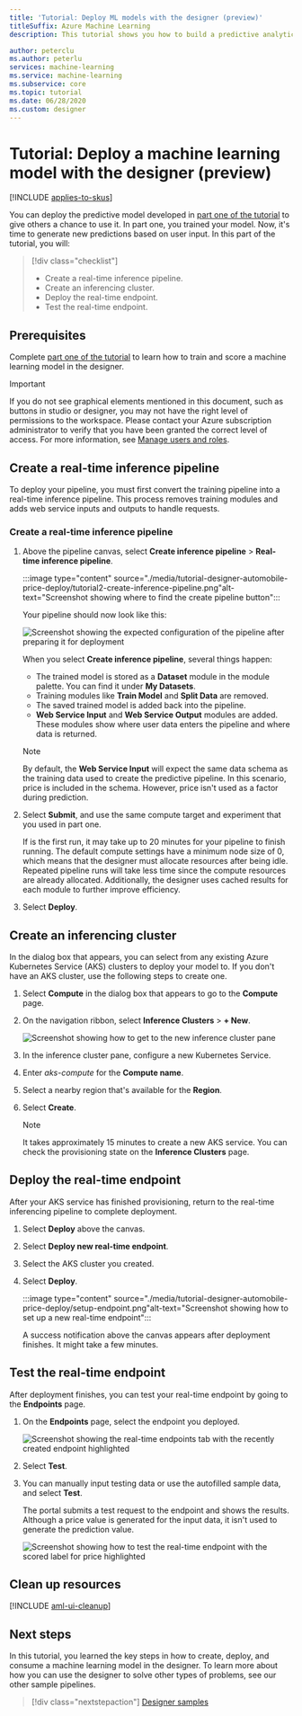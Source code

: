 ```yaml
---
title: 'Tutorial: Deploy ML models with the designer (preview)'
titleSuffix: Azure Machine Learning
description: This tutorial shows you how to build a predictive analytics solution in Azure Machine Learning designer (preview). Train, score, and deploy a machine learning model by using drag-and-drop modules.

author: peterclu
ms.author: peterlu
services: machine-learning
ms.service: machine-learning
ms.subservice: core
ms.topic: tutorial
ms.date: 06/28/2020
ms.custom: designer
---
```


# Tutorial: Deploy a machine learning model with the designer (preview)
[!INCLUDE [applies-to-skus](../../includes/aml-applies-to-enterprise-sku.md)]

You can deploy the predictive model developed in [part one of the tutorial](tutorial-designer-automobile-price-train-score.md) to give others a chance to use it. In part one, you trained your model. Now, it's time to generate new predictions based on user input. In this part of the tutorial, you will:

> [!div class="checklist"]
> * Create a real-time inference pipeline.
> * Create an inferencing cluster.
> * Deploy the real-time endpoint.
> * Test the real-time endpoint.

## Prerequisites

Complete [part one of the tutorial](tutorial-designer-automobile-price-train-score.md) to learn how to train and score a machine learning model in the designer.

> [!IMPORTANT]
> If you do not see graphical elements mentioned in this document, such as buttons in studio or designer, you may not have the right level of permissions to the workspace. Please contact your Azure subscription administrator to verify that you have been granted the correct level of access. For more information, see [Manage users and roles](how-to-assign-roles.md).
## Create a real-time inference pipeline

To deploy your pipeline, you must first convert the training pipeline into a real-time inference pipeline. This process removes training modules and adds web service inputs and outputs to handle requests.

### Create a real-time inference pipeline

1. Above the pipeline canvas, select **Create inference pipeline** > **Real-time inference pipeline**.

    :::image type="content" source="./media/tutorial-designer-automobile-price-deploy/tutorial2-create-inference-pipeline.png"alt-text="Screenshot showing where to find the create pipeline button":::

    Your pipeline should now look like this: 

   ![Screenshot showing the expected configuration of the pipeline after preparing it for deployment](./media/tutorial-designer-automobile-price-deploy/real-time-inference-pipeline.png)

    When you select **Create inference pipeline**, several things happen:
    
    * The trained model is stored as a **Dataset** module in the module palette. You can find it under **My Datasets**.
    * Training modules like **Train Model** and **Split Data** are removed.
    * The saved trained model is added back into the pipeline.
    * **Web Service Input** and **Web Service Output** modules are added. These modules show where user data enters the pipeline and where data is returned.

    > [!NOTE]
    > By default, the **Web Service Input** will expect the same data schema as the training data used to create the predictive pipeline. In this scenario, price is included in the schema. However, price isn't used as a factor during prediction.
    >

1. Select **Submit**, and use the same compute target and experiment that you used in part one.

    If is the first run, it may take up to 20 minutes for your pipeline to finish running. The default compute settings have a minimum node size of 0, which means that the designer must allocate resources after being idle. Repeated pipeline runs will take less time since the compute resources are already allocated. Additionally, the designer uses cached results for each module to further improve efficiency.

1. Select **Deploy**.

## Create an inferencing cluster

In the dialog box that appears, you can select from any existing Azure Kubernetes Service (AKS) clusters to deploy your model to. If you don't have an AKS cluster, use the following steps to create one.

1. Select **Compute** in the dialog box that appears to go to the **Compute** page.

1. On the navigation ribbon, select **Inference Clusters** > **+ New**.

    ![Screenshot showing how to get to the new inference cluster pane](./media/tutorial-designer-automobile-price-deploy/new-inference-cluster.png)
   
1. In the inference cluster pane, configure a new Kubernetes Service.

1. Enter *aks-compute* for the **Compute name**.
    
1. Select a nearby region that's available for the **Region**.

1. Select **Create**.

    > [!NOTE]
    > It takes approximately 15 minutes to create a new AKS service. You can check the provisioning state on the **Inference Clusters** page.
    >

## Deploy the real-time endpoint

After your AKS service has finished provisioning, return to the real-time inferencing pipeline to complete deployment.

1. Select **Deploy** above the canvas.

1. Select **Deploy new real-time endpoint**. 

1. Select the AKS cluster you created.

1. Select **Deploy**.
    
    :::image type="content" source="./media/tutorial-designer-automobile-price-deploy/setup-endpoint.png"alt-text="Screenshot showing how to set up a new real-time endpoint":::

    A success notification above the canvas appears after deployment finishes. It might take a few minutes.

## Test the real-time endpoint

After deployment finishes, you can test your real-time endpoint by going to the **Endpoints** page.

1. On the **Endpoints** page, select the endpoint you deployed.

    ![Screenshot showing the real-time endpoints tab with the recently created endpoint highlighted](./media/tutorial-designer-automobile-price-deploy/endpoints.png)

1. Select **Test**.

1. You can manually input testing data or use the autofilled sample data, and select **Test**.

    The portal submits a test request to the endpoint and shows the results. Although a price value is generated for the input data, it isn't used to generate the prediction value.

    ![Screenshot showing how to test the real-time endpoint with the scored label for price highlighted](./media/tutorial-designer-automobile-price-deploy/test-endpoint.png)

## Clean up resources

[!INCLUDE [aml-ui-cleanup](../../includes/aml-ui-cleanup.md)]

## Next steps

In this tutorial, you learned the key steps in how to create, deploy, and consume a machine learning model in the designer. To learn more about how you can use the designer to solve other types of problems, see our other sample pipelines.

> [!div class="nextstepaction"]
> [Designer samples](samples-designer.md)
